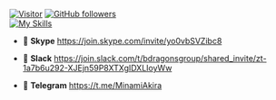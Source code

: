 [![Visitor](https://visitor-badge.laobi.icu/badge?page_id=DarlingUUi.DarlingUUi)](https://github.com/DarlingUUi) 
[![GitHub followers](https://img.shields.io/github/followers/berkayw.svg?style=social&label=Follow)](https://github.com/DarlingUUi?tab=followers)
<br />
[![My Skills](https://skillicons.dev/icons?i=js,html,css,ts,nextjs,react,unity,tailwind,graphql,astro,nodejs,git,express,postgres)](https://skillicons.dev)


- 💖 **Skype** https://join.skype.com/invite/yo0vbSVZibc8

- 💖 **Slack** https://join.slack.com/t/bdragonsgroup/shared_invite/zt-1a7b6u292-XJEjn59P8XTXgIDXLIoyWw

- 💖 **Telegram** https://t.me/MinamiAkira
